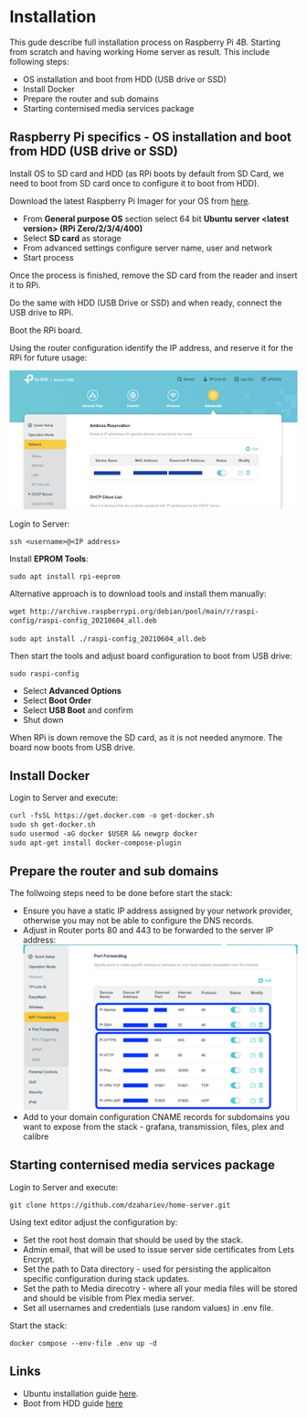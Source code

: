 # Installation

This gude describe full installation process on Raspberry Pi 4B. Starting from scratch and having working Home server as result. This include follоwing steps:

- OS installation and boot from HDD (USB drive or SSD)
- Install Docker
- Prepare the router and sub domains
- Starting conternised media services package

## Raspberry Pi specifics - OS installation and boot from HDD (USB drive or SSD)
Install OS to SD card and HDD (as RPi boots by default from SD Card, we need to boot from SD card once to configure it to boot from HDD).

Download the latest Raspberry Pi Imager for your OS from [here](https://downloads.raspberrypi.org/imager/). 

- From **General purpose OS** section select 64 bit **Ubuntu server \<latest version\> (RPi Zero/2/3/4/400)**
- Select **SD card** as storage
- From advanced settings configure server name, user and network
- Start process

Once the process is finished, remove the SD card from the reader and insert it to RPi.

Do the same with HDD (USB Drive or SSD) and when ready, connect the USB drive to RPi.

Boot the RPi board.

Using the router configuration identify the IP address, and reserve it for the RPi for future usage:

![Router01](router.png)

Login to Server:

```
ssh <username>@<IP address>
```

Install **EPROM Tools**:

```
sudo apt install rpi-eeprom
```

Alternative approach is to download tools and install them manually:

```
wget http://archive.raspberrypi.org/debian/pool/main/r/raspi-config/raspi-config_20210604_all.deb 

sudo apt install ./raspi-config_20210604_all.deb
```

Then start the tools and adjust board configuration to boot from USB drive:

```
sudo raspi-config
```
- Select **Advanced Options**
- Select **Boot Order**
- Select **USB Boot** and confirm
- Shut down

When RPi is down remove the SD card, as it is not needed anymore. The board now boots from USB drive. 

## Install Docker

Login to Server and execute:

```
curl -fsSL https://get.docker.com -o get-docker.sh
sudo sh get-docker.sh
sudo usermod -aG docker $USER && newgrp docker
sudo apt-get install docker-compose-plugin
```

## Prepare the router and sub domains
The follwoing steps need to be done before start the stack:
- Ensure you have a static IP address assigned by your network provider, otherwise you may not be able to configure the DNS records.
- Adjust in Router ports 80 and 443 to be forwarded to the server IP address:
![Router02](router-fwd.png)
- Add to your domain configuration CNAME records for subdomains you want to expose from the stack - grafana, transmission, files, plex and calibre

## Starting conternised media services package

Login to Server and execute:

```
git clone https://github.com/dzahariev/home-server.git
```

Using text editor adjust the configuration by:
- Set the root host domain that should be used by the stack.
- Admin email, that will be used to issue server side certificates from Lets Encrypt.
- Set the path to Data directory - used for persisting the applicaiton specific configuration during stack updates.
- Set the path to Media direcotry - where all your media files will be stored and should be visible from Plex media server. 
- Set all usernames and credentials (use random values) in .env file.

Start the stack:

```
docker compose --env-file .env up -d
```



## Links
- Ubuntu installation guide [here](https://ubuntu.com/tutorials/how-to-install-ubuntu-on-your-raspberry-pi).
- Boot from HDD guide [here](https://friendsoflittleyus.nl/boot-ubuntu-server-20-10-from-external-usb-ssd-on-raspberry-pi4/)
